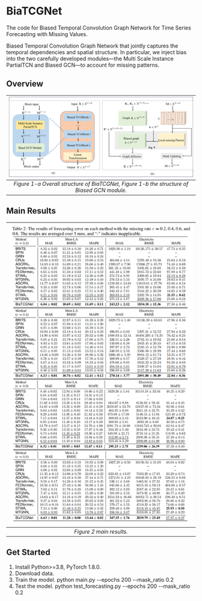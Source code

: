 # BiaTCGNet
The code for Biased Temporal Convolution Graph Network for Time Series Forecasting with Missing Values. 


Biased Temporal Convolution Graph Network that jointly captures the temporal dependencies and spatial structure. In particular, we inject bias into the two carefully developed modules—the Multi Scale Instance PartialTCN and Biased GCN—to account for missing patterns.




## Overview
|![Figure1](images/Framework.png)|
|:--:| 
| *Figure 1-a Overall structure of BiaTCGNet, Figure 1-b the structure of Biased GCN module.* |



## Main Results
|![Figure1](images/main_result.png)|
|:--:| 
| *Figure 2 main results.* |


## Get Started

1. Install Python>=3.8, PyTorch 1.8.0.
2. Download data.
3. Train the model.
   python main.py --epochs 200 --mask_ratio 0.2
4. Test the model.
   python test_forecasting.py --epochs 200 --mask_ratio 0.2





